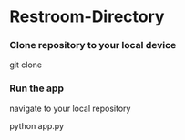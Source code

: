 # Restroom-Directory

### Clone repository to your local device
git clone <git-link>

### Run the app
navigate to your local repository

python app.py
